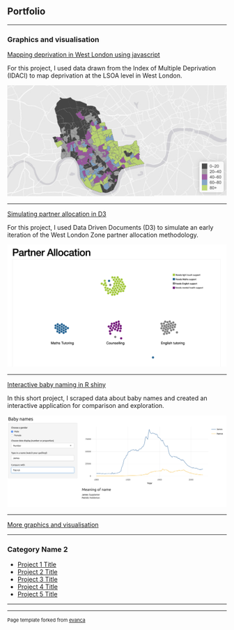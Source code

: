 ## Portfolio

---

### Graphics and visualisation

[Mapping deprivation in West London using javascript](/sample_page)
<br>
<p>For this project, I used data drawn from the Index of Multiple Deprivation (IDACI) to map deprivation at the LSOA level in West London.</p>
<img src="images/WLMapping.png?raw=true"/>

---
[Simulating partner allocation in D3](http://bl.ocks.org/bsuthersan/7b1184e2b955d3d7906fc902b8e2db10)
<br>
<p>For this project, I used Data Driven Documents (D3) to simulate an early iteration of the West London Zone partner allocation methodology.</p>
<img src="images/Partnerallocation.png?raw=true"/>

---
[Interactive baby naming in R shiny](https://bsuthersan.shinyapps.io/babynames-master/)
<br>
<p>In this short project, I scraped data about baby names and created an interactive application for comparison and exploration.</p>
<img src="images/babynames.png?raw=true"/>

---
[More graphics and visualisation](/dataandvis)

---

### Category Name 2

- [Project 1 Title](http://example.com/)
- [Project 2 Title](http://example.com/)
- [Project 3 Title](http://example.com/)
- [Project 4 Title](http://example.com/)
- [Project 5 Title](http://example.com/)

---




---
<p style="font-size:11px">Page template forked from <a href="https://github.com/evanca/quick-portfolio">evanca</a></p>
<!-- Remove above link if you don't want to attibute -->
